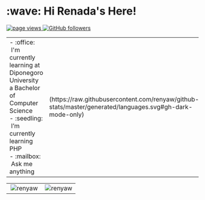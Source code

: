 <h1 align="left" id="macropower-title">:wave: Hi Renada's Here!</h1>

<p align="left">
  <a href="https://github.com/renyaw/renyaw">
    <img src="https://komarev.com/ghpvc/?username=renyaw" alt="page views" />
  </a>
  <a href="https://github.com/renyaw?tab=followers">
    <img alt="GitHub followers" src="https://img.shields.io/github/followers/renyaw?color=green&logo=github">
  </a>
</p>
<table>
<tr>
<td align="left">
- :office: &nbsp;I'm currently learning at Diponegoro University a Bachelor of Computer Science
<br>- :seedling: &nbsp;I’m currently learning PHP
<br>- :mailbox: &nbsp;Ask me anything
</td>
<td align="left">
       (https://raw.githubusercontent.com/renyaw/github-stats/master/generated/languages.svg#gh-dark-mode-only)
</td>

  
</tr>
</table>

<table>
  <tr>
    <td align="left">
<a href="#renyaw-title">
  <img src="https://github-readme-stats.vercel.app/api?username=renyaw&show_icons=true&theme=react&border_color=61dafb&hide_border=true" alt="renyaw" align="right"/>
</a>
</td>
    <td align="right">
    <a href="#renyaw-title">
      <img src="https://github-readme-streak-stats.herokuapp.com/?user=renyaw&theme=react&border=61dafb&hide_border=true" alt="renyaw" align="right"/>
    </a>
    </td>
  </tr>
</table>
